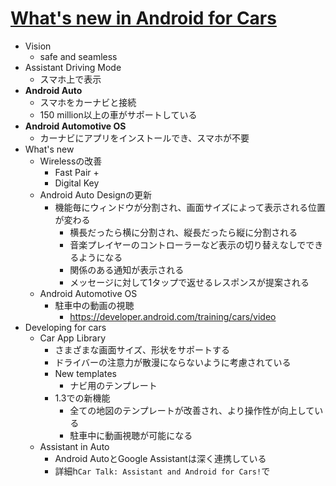 # [What's new in Android for Cars](https://io.google/2022/program/8276c69a-83cd-4cd8-bece-31231c3d8454/)

* Vision
  * safe and seamless
* Assistant Driving Mode
  * スマホ上で表示
* **Android Auto**
  * スマホをカーナビと接続
  * 150 million以上の車がサポートしている
* **Android Automotive OS**
  * カーナビにアプリをインストールでき、スマホが不要
* What's new
  * Wirelessの改善
    * Fast Pair +
    * Digital Key
  * Android Auto Designの更新
    * 機能毎にウィンドウが分割され、画面サイズによって表示される位置が変わる
      * 横長だったら横に分割され、縦長だったら縦に分割される
      * 音楽プレイヤーのコントローラーなど表示の切り替えなしでできるようになる
      * 関係のある通知が表示される
      * メッセージに対して1タップで返せるレスポンスが提案される
  * Android Automotive OS
    * 駐車中の動画の視聴
      * https://developer.android.com/training/cars/video
* Developing for cars
  * Car App Library
    * さまざまな画面サイズ、形状をサポートする
    * ドライバーの注意力が散漫にならないように考慮されている
    * New templates
      * ナビ用のテンプレート
    * 1.3での新機能
      * 全ての地図のテンプレートが改善され、より操作性が向上している
      * 駐車中に動画視聴が可能になる
  * Assistant in Auto
    * Android AutoとGoogle Assistantは深く連携している
    * 詳細h`Car Talk: Assistant and Android for Cars!`で

